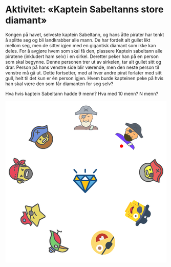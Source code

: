 
# Aktivitet: «Kaptein Sabeltanns store diamant»

Kongen på havet, selveste kaptein Sabeltann, og hans åtte pirater har tenkt å splitte seg og bli landkrabber alle mann. De har fordelt alt gullet likt mellom seg, men de sitter igjen med en gigantisk diamant som ikke kan deles. For å avgjøre hvem som skal få den, plassere Kaptein sabeltann alle piratene (inkludert ham selv) i en sirkel. Deretter peker han på en person som skal begynne. Denne personen trer ut av sirkelen, tar alt gullet sitt og drar. Person på hans venstre side blir værende, men den neste person til venstre må gå ut. Dette fortsetter, med at hver andre pirat forlater med sitt gull, helt til det kun er én person igjen. Hvem burde kapteinen peke på hvis han skal være den som får diamanten for seg selv?

Hva hvis kaptein Sabeltann hadde 9 menn? Hva med 10 menn? N menn?

![Piratproblem](https://raw.githubusercontent.com/Andremartiny/MA-173/main/img/Piratproblem.svg)


